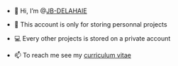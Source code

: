 - 👋 Hi, I’m @[JB-DELAHAIE](https://github.com/JB-DELAHAIE)

- 👀 This account is only for storing personnal projects
- 💻 Every other projects is stored on a private account

- 📫 To reach me see my [curriculum vitae](https://jb-delahaie.github.io/)
